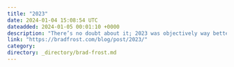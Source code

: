 ```yaml
---
title: "2023"
date: 2024-01-04 15:08:54 UTC
dateadded: 2024-01-05 00:01:10 +0000
description: "There’s no doubt about it; 2023 was objectively way better than 2022. And 2021. And 2020. Our family has been through a lot over the last 5-ish years, and I’m happy to report that 2023 contained no major medical emergencies, […]"
link: "https://bradfrost.com/blog/post/2023/"
category:
directory: _directory/brad-frost.md
---
```

